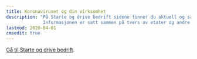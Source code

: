 ```yaml
---
title: Koronaviruset og din virksomhet
description: "På Starte og drive bedrift sidene finner du aktuell og samlet informasjon til næringslivet i forbindelse med koronasituasjonen.
              Informasjonen er satt sammen på tvers av etater og andre myndighetsutøvere."
lastmod: 2020-04-01
cmsedit: true
---
```



[Gå til Starte og drive bedrift](/starte-og-drive).